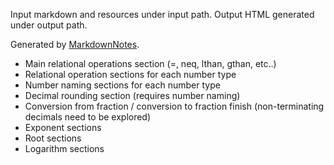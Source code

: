 Input markdown and resources under input path.
Output HTML generated under output path.

Generated by [MarkdownNotes](https://github.com/offbynull/markdown-notes).

* Main relational operations section (=, neq, lthan, gthan, etc..)
* Relational operation sections for each number type
* Number naming sections for each number type
* Decimal rounding section (requires number naming)
* Conversion from fraction / conversion to fraction finish (non-terminating decimals need to be explored)
* Exponent sections
* Root sections
* Logarithm sections